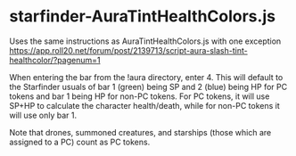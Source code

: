 # starfinder-AuraTintHealthColors.js
Uses the same instructions as AuraTintHealthColors.js with one exception
https://app.roll20.net/forum/post/2139713/script-aura-slash-tint-healthcolor/?pagenum=1

When entering the bar from the !aura directory, enter 4. This will default to the Starfinder usuals of bar 1 (green) being SP and 2 (blue) being HP for PC tokens and bar 1 being HP for non-PC tokens. For PC tokens, it will use SP+HP to calculate the character health/death, while for non-PC tokens it will use only bar 1.

Note that drones, summoned creatures, and starships (those which are assigned to a PC) count as PC tokens.

